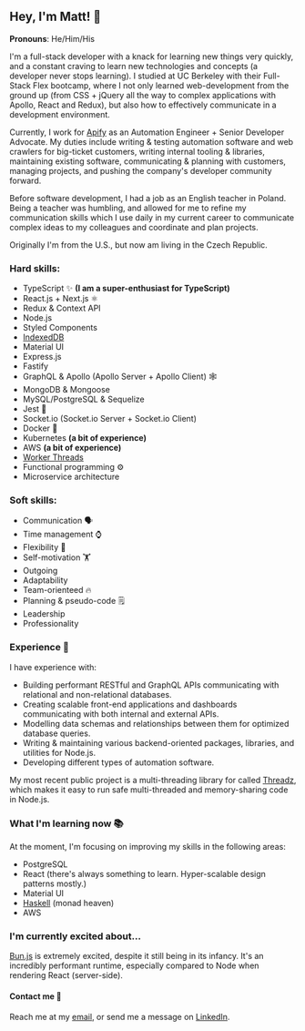 ## Hey, I'm Matt! 👋

**Pronouns**: He/Him/His

I'm a full-stack developer with a knack for learning new things very quickly, and a constant craving to learn new technologies and concepts (a developer never stops learning). I studied at UC Berkeley with their Full-Stack Flex bootcamp, where I not only learned web-development from the ground up (from CSS + jQuery all the way to complex applications with Apollo, React and Redux), but also how to effectively communicate in a development environment.

Currently, I work for [Apify](https://apify.com/) as an Automation Engineer + Senior Developer Advocate. My duties include writing & testing automation software and web crawlers for big-ticket customers, writing internal tooling & libraries, maintaining existing software, communicating & planning with customers, managing projects, and pushing the company's developer community forward.

Before software development, I had a job as an English teacher in Poland. Being a teacher was humbling, and allowed for me to refine my communication skills which I use daily in my current career to communicate complex ideas to my colleagues and coordinate and plan projects.

Originally I'm from the U.S., but now am living in the Czech Republic.

### Hard skills:

- TypeScript ✨ **(I am a super-enthusiast for TypeScript)**
- React.js + Next.js ⚛️
- Redux & Context API
- Node.js
- Styled Components
- [IndexedDB](https://developer.mozilla.org/en-US/docs/Web/API/IndexedDB_API)
- Material UI
- Express.js
- Fastify
- GraphQL & Apollo (Apollo Server + Apollo Client) 🕸️
- MongoDB & Mongoose
- MySQL/PostgreSQL & Sequelize
- Jest 🧪
- Socket.io (Socket.io Server + Socket.io Client)
- Docker 🐳
- Kubernetes **(a bit of experience)**
- AWS **(a bit of experience)**
- [Worker Threads](https://nodejs.org/api/worker_threads.html)
- Functional programming ⚙️
- Microservice architecture

### Soft skills:

- Communication 🗣️
- Time management ⌚
- Flexibility 🤸
- Self-motivation 🏋️
- Outgoing 
- Adaptability
- Team-orienteed 🔥
- Planning & pseudo-code 🗒️
- Leadership 
- Professionality

### Experience 💪

I have experience with:

- Building performant RESTful and GraphQL APIs communicating with relational and non-relational databases.
- Creating scalable front-end applications and dashboards communicating with both internal and external APIs.
- Modelling data schemas and relationships between them for optimized database queries.
- Writing & maintaining various backend-oriented packages, libraries, and utilities for Node.js.
- Developing different types of automation software.

My most recent public project is a multi-threading library for called [Threadz](https://github.com/mstephen19/threadz), which makes it easy to run safe multi-threaded and memory-sharing code in Node.js.

### What I'm learning now 📚

At the moment, I'm focusing on improving my skills in the following areas:

- PostgreSQL
- React (there's always something to learn. Hyper-scalable design patterns mostly.)
- Material UI
- [Haskell](https://www.haskell.org/) (monad heaven)
- AWS

### I'm currently excited about...

[Bun.js](https://bun.sh/) is extremely excited, despite it still being in its infancy. It's an incredibly performant runtime, especially compared to Node when rendering React (server-side).

#### Contact me 💬

Reach me at my [email](mailto:matthiasvstephens@gmail.com), or send me a message on [LinkedIn](https://www.linkedin.com/in/mstephen19/).

<!--
**mstephen19/mstephen19** is a ✨ _special_ ✨ repository because its `README.md` (this file) appears on your GitHub profile.

Here are some ideas to get you started:

- 🔭 I’m currently working on ...
- 🌱 I’m currently learning ...
- 👯 I’m looking to collaborate on ...
- 🤔 I’m looking for help with ...
- 💬 Ask me about ...
- 📫 How to reach me: ...
- 😄 Pronouns: ...
- ⚡ Fun fact: ...
-->
